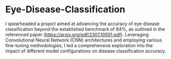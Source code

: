 # Eye-Disease-Classification
I spearheaded a project aimed at advancing the accuracy of eye disease classification beyond the established benchmark of 84%, as outlined in the referenced paper (https://arxiv.org/pdf/2307.10501.pdf). Leveraging Convolutional Neural Network (CNN) architectures and employing various fine-tuning methodologies, I led a comprehensive exploration into the impact of different model configurations on disease classification accuracy.
